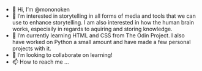 - 👋 Hi, I’m @mononoken
- 👀 I’m interested in storytelling in all forms of media and tools that we can use to enhance storytelling. I am also interested in how the human brain works, especiaily in regards to aquiring and storing knowledge.
- 🌱 I’m currently learning HTML and CSS from The Odin Project. I also have worked on Python a small amount and have made a few personal projects with it.
- 💞️ I’m looking to collaborate on learning! 
- 📫 How to reach me ...

<!---
mononoken/mononoken is a ✨ special ✨ repository because its `README.md` (this file) appears on your GitHub profile.
You can click the Preview link to take a look at your changes.
--->
